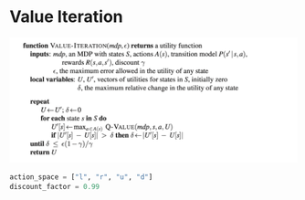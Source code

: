 # Value Iteration
![](images/value%20iteration.png)

```python
action_space = ["l", "r", "u", "d"]
discount_factor = 0.99
```